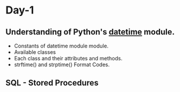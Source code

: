 # Day-1

## Understanding of Python's **[datetime](https://docs.python.org/3/library/datetime.html)** module.

- Constants of datetime module module.
- Available classes
- Each class and their attributes and methods.
- strftime() and strptime() Format Codes.

## SQL - Stored Procedures

